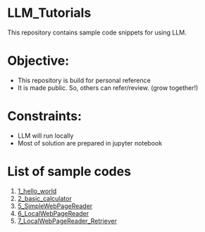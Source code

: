 # LLM_Tutorials

This repository contains sample code snippets for using LLM.

# Objective:
* This repository is build for personal reference
* It is made public. So, others can refer/review. (grow together!)

# Constraints:
* LLM will run locally
* Most of solution are prepared in jupyter notebook

# List of sample codes
1. [1_hello_world](./example/1_hello_world.ipynb)
2. [2_basic_calculator](./example/2_basic_calculator.ipynb)
3. [5_SimpleWebPageReader](./example/5_SimpleWebPageReader.ipynb)
4. [6_LocalWebPageReader](./example/6_LocalWebPageReader.ipynb)
5. [7_LocalWebPageReader_Retriever](./example/7_LocalWebPageReader_Retrievar.py)

